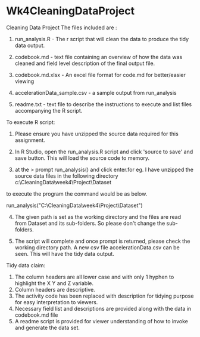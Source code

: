 # Wk4CleaningDataProject
Cleaning Data Project
The files included are :

1) run_analysis.R - The r script that will clean the data to produce the tidy data output.

2) codebook.md - text file containing an overview of how the data was cleaned and field level description of the final 		 output file.
3) codebook.md.xlsx - An excel file format for code.md for better/easier viewing

4) accelerationData_sample.csv - a sample output from run_analysis

5) readme.txt - text file to describe the instructions to execute and list files accompanying the R script.


To execute R script:

1. Please ensure you have unzipped the source data required for this assignment.

2. In R Studio, open the run_analysis.R script and click 'source to save' and save button. This will load the source code to memory.

3. at the  > prompt run_analysis(<give the directory path within double quotes>) and click enter.for eg. I have unzipped the source data files in the following directory c:\CleaningData\week4\Project\Dataset 

to execute the program the command would be as below.

run_analysis("C:\\CleaningData\\week4\\Project\\Dataset")

4. The given path is set as the working directory and the files are read from Dataset and its sub-folders. So please don't change the sub-folders.

5. The script will complete and once prompt is returned, please check the working directory path. A new csv file accelerationData.csv can be seen. This will have the tidy data output.


Tidy data claim:

1. The column headers are all lower case and with only 1 hyphen to highlight the X Y and Z variable.
2. Column headers are descriptive.
3. The activity code has been replaced with description for tidying purpose for easy interpretation to viewers.
4. Necessary field list and descriptions are provided along with the data in codebook.md file
4. A readme script is provided for viewer understanding of how to invoke and generate the data set.
